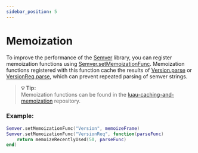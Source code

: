 ```yaml
---
sidebar_position: 5
---
```


# Memoization
To improve the performance of the [Semver](../api/Semver) library,
you can register memoization functions using [Semver.setMemoizationFunc](../api/Semver#setMemoizationFunc).
Memoization functions registered with this function cache the results of [Version.parse](../api/Version#parse)
or [VersionReq.parse](../api/VersionReq#parse), which can prevent repeated parsing of semver strings.

> **:bulb: Tip:**  
> Memoization functions can be found in the [luau-caching-and-memoization](https://github.com/tim7775/luau-caching-and-memoization) repository.

### Example:
```lua
Semver.setMemoizationFunc("Version", memoizeFrame)
Semver.setMemoizationFunc("VersionReq", function(parseFunc)
	return memoizeRecentlyUsed(50, parseFunc)
end)
```
